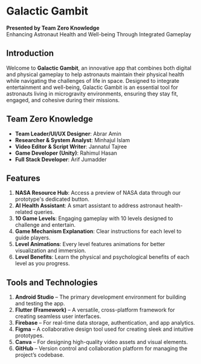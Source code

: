 # Galactic Gambit  
**Presented by Team Zero Knowledge**  
Enhancing Astronaut Health and Well-being Through Integrated Gameplay

## Introduction  
Welcome to **Galactic Gambit**, an innovative app that combines both digital and physical gameplay to help astronauts maintain their physical health while navigating the challenges of life in space. Designed to integrate entertainment and well-being, Galactic Gambit is an essential tool for astronauts living in microgravity environments, ensuring they stay fit, engaged, and cohesive during their missions.

## Team Zero Knowledge  
- **Team Leader/UI/UX Designer**: Abrar Amin  
- **Researcher & System Analyst**: Minhajul Islam  
- **Video Editor & Script Writer**: Jannatul Tajree  
- **Game Developer (Unity)**: Rahimul Hasan  
- **Full Stack Developer**: Arif Jumadder  

## Features  
1. **NASA Resource Hub**: Access a preview of NASA data through our prototype's dedicated button.  
2. **AI Health Assistant**: A smart assistant to address astronaut health-related queries.  
3. **10 Game Levels**: Engaging gameplay with 10 levels designed to challenge and entertain.  
4. **Game Mechanism Explanation**: Clear instructions for each level to guide players.  
5. **Level Animations**: Every level features animations for better visualization and immersion.  
6. **Level Benefits**: Learn the physical and psychological benefits of each level as you progress.

## Tools and Technologies  
1. **Android Studio** – The primary development environment for building and testing the app.  
2. **Flutter (Framework)** – A versatile, cross-platform framework for creating seamless user interfaces.  
3. **Firebase** – For real-time data storage, authentication, and app analytics.  
4. **Figma** – A collaborative design tool used for creating sleek and intuitive prototypes.  
5. **Canva** – For designing high-quality video assets and visual elements.  
6. **GitHub** – Version control and collaboration platform for managing the project’s codebase.

